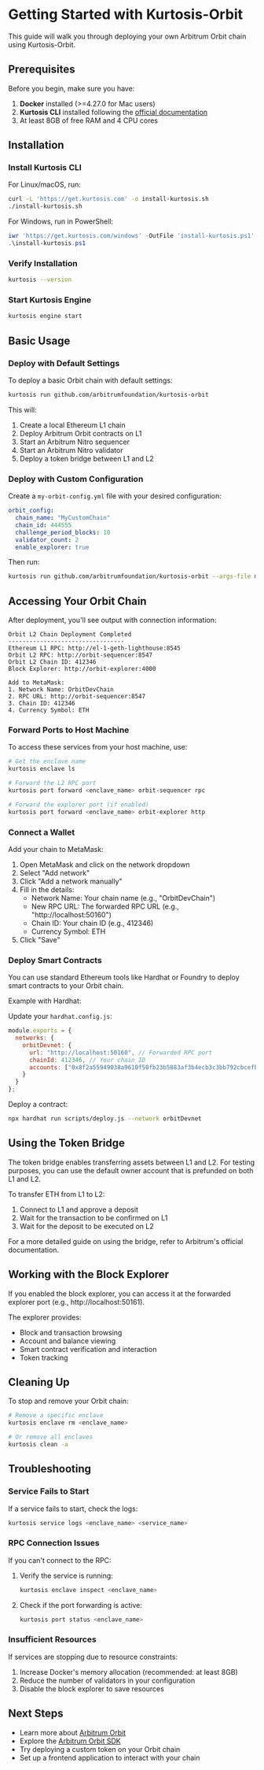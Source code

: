 # Getting Started with Kurtosis-Orbit

This guide will walk you through deploying your own Arbitrum Orbit chain using Kurtosis-Orbit.

## Prerequisites

Before you begin, make sure you have:

1. **Docker** installed (>=4.27.0 for Mac users)
2. **Kurtosis CLI** installed following the [official documentation](https://docs.kurtosis.com/install)
3. At least 8GB of free RAM and 4 CPU cores

## Installation

### Install Kurtosis CLI

For Linux/macOS, run:

```bash
curl -L 'https://get.kurtosis.com' -o install-kurtosis.sh
./install-kurtosis.sh
```

For Windows, run in PowerShell:

```powershell
iwr 'https://get.kurtosis.com/windows' -OutFile 'install-kurtosis.ps1'
.\install-kurtosis.ps1
```

### Verify Installation

```bash
kurtosis --version
```

### Start Kurtosis Engine

```bash
kurtosis engine start
```

## Basic Usage

### Deploy with Default Settings

To deploy a basic Orbit chain with default settings:

```bash
kurtosis run github.com/arbitrumfoundation/kurtosis-orbit
```

This will:

1. Create a local Ethereum L1 chain
2. Deploy Arbitrum Orbit contracts on L1
3. Start an Arbitrum Nitro sequencer
4. Start an Arbitrum Nitro validator
5. Deploy a token bridge between L1 and L2

### Deploy with Custom Configuration

Create a `my-orbit-config.yml` file with your desired configuration:

```yaml
orbit_config:
  chain_name: "MyCustomChain"
  chain_id: 444555
  challenge_period_blocks: 10
  validator_count: 2
  enable_explorer: true
```

Then run:

```bash
kurtosis run github.com/arbitrumfoundation/kurtosis-orbit --args-file my-orbit-config.yml
```

## Accessing Your Orbit Chain

After deployment, you'll see output with connection information:

```
Orbit L2 Chain Deployment Completed
---------------------------------
Ethereum L1 RPC: http://el-1-geth-lighthouse:8545
Orbit L2 RPC: http://orbit-sequencer:8547
Orbit L2 Chain ID: 412346
Block Explorer: http://orbit-explorer:4000

Add to MetaMask:
1. Network Name: OrbitDevChain
2. RPC URL: http://orbit-sequencer:8547
3. Chain ID: 412346
4. Currency Symbol: ETH
```

### Forward Ports to Host Machine

To access these services from your host machine, use:

```bash
# Get the enclave name
kurtosis enclave ls

# Forward the L2 RPC port
kurtosis port forward <enclave_name> orbit-sequencer rpc

# Forward the explorer port (if enabled)
kurtosis port forward <enclave_name> orbit-explorer http
```

### Connect a Wallet

Add your chain to MetaMask:

1. Open MetaMask and click on the network dropdown
2. Select "Add network"
3. Click "Add a network manually"
4. Fill in the details:
   - Network Name: Your chain name (e.g., "OrbitDevChain")
   - New RPC URL: The forwarded RPC URL (e.g., "http://localhost:50160")
   - Chain ID: Your chain ID (e.g., 412346)
   - Currency Symbol: ETH
5. Click "Save"

### Deploy Smart Contracts

You can use standard Ethereum tools like Hardhat or Foundry to deploy smart contracts to your Orbit chain.

Example with Hardhat:

Update your `hardhat.config.js`:

```javascript
module.exports = {
  networks: {
    orbitDevnet: {
      url: "http://localhost:50160", // Forwarded RPC port
      chainId: 412346, // Your chain ID
      accounts: ["0x8f2a55949038a9610f50fb23b5883af3b4ecb3c3bb792cbcefbd1542c692be63"] // Default owner key
    }
  }
};
```

Deploy a contract:

```bash
npx hardhat run scripts/deploy.js --network orbitDevnet
```

## Using the Token Bridge

The token bridge enables transferring assets between L1 and L2. For testing purposes, you can use the default owner account that is prefunded on both L1 and L2.

To transfer ETH from L1 to L2:

1. Connect to L1 and approve a deposit
2. Wait for the transaction to be confirmed on L1
3. Wait for the deposit to be executed on L2

For a more detailed guide on using the bridge, refer to Arbitrum's official documentation.

## Working with the Block Explorer

If you enabled the block explorer, you can access it at the forwarded explorer port (e.g., http://localhost:50161).

The explorer provides:

- Block and transaction browsing
- Account and balance viewing
- Smart contract verification and interaction
- Token tracking

## Cleaning Up

To stop and remove your Orbit chain:

```bash
# Remove a specific enclave
kurtosis enclave rm <enclave_name>

# Or remove all enclaves
kurtosis clean -a
```

## Troubleshooting

### Service Fails to Start

If a service fails to start, check the logs:

```bash
kurtosis service logs <enclave_name> <service_name>
```

### RPC Connection Issues

If you can't connect to the RPC:

1. Verify the service is running:
   ```bash
   kurtosis enclave inspect <enclave_name>
   ```

2. Check if the port forwarding is active:
   ```bash
   kurtosis port status <enclave_name>
   ```

### Insufficient Resources

If services are stopping due to resource constraints:

1. Increase Docker's memory allocation (recommended: at least 8GB)
2. Reduce the number of validators in your configuration
3. Disable the block explorer to save resources

## Next Steps

- Learn more about [Arbitrum Orbit](https://docs.arbitrum.io/launch-orbit-chain/orbit-quickstart)
- Explore the [Arbitrum Orbit SDK](https://docs.arbitrum.io/launch-orbit-chain/orbit-sdk-introduction)
- Try deploying a custom token on your Orbit chain
- Set up a frontend application to interact with your chain